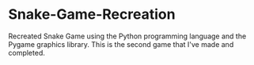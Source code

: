# Snake-Game-Recreation
Recreated Snake Game using the Python programming language and the Pygame graphics library. This is the second game that I've made and completed.
